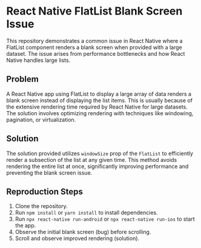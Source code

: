# React Native FlatList Blank Screen Issue

This repository demonstrates a common issue in React Native where a FlatList component renders a blank screen when provided with a large dataset. The issue arises from performance bottlenecks and how React Native handles large lists.

## Problem

A React Native app using FlatList to display a large array of data renders a blank screen instead of displaying the list items. This is usually because of the extensive rendering time required by React Native for large datasets.  The solution involves optimizing rendering with techniques like windowing, pagination, or virtualization.

## Solution

The solution provided utilizes `windowSize` prop of the `FlatList` to efficiently render a subsection of the list at any given time.  This method avoids rendering the entire list at once, significantly improving performance and preventing the blank screen issue.

## Reproduction Steps

1. Clone the repository.
2. Run `npm install` or `yarn install` to install dependencies.
3. Run `npx react-native run-android` or `npx react-native run-ios` to start the app.
4. Observe the initial blank screen (bug) before scrolling. 
5. Scroll and observe improved rendering (solution).